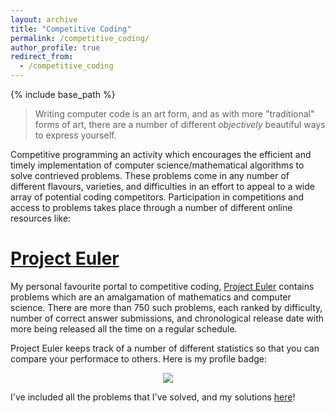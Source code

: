 ```yaml
---
layout: archive
title: "Competitive Coding"
permalink: /competitive_coding/
author_profile: true
redirect_from:
  - /competitive_coding
---
```


{% include base_path %}

> Writing computer code is an art form, and as with more "traditional" forms of art, there are a number of different _objectively_ beautiful ways to express yourself. 

Competitive programming an activity which encourages the efficient and timely implementation of computer science/mathematical algorithms to solve contrieved problems. These problems come in any number of different flavours, varieties, and difficulties in an effort to appeal to a wide array of potential coding competitors. Participation in competitions and access to problems takes place through a number of different online resources like:

# [Project Euler](https://projecteuler.net/)

My personal favourite portal to competitive coding, [Project Euler](https://projecteuler.net/) contains problems which are an amalgamation of mathematics and computer science. There are more than 750 such problems, each ranked by difficulty, number of correct answer submissions, and chronological release date with more being released all the time on a regular schedule.

Project Euler keeps track of a number of different statistics so that you can compare your performace to others. Here is my profile badge:

<center><img src="https://projecteuler.net/profile/NolantheNerd.png"></center>

I've included all the problems that I've solved, and my solutions [here]()!
